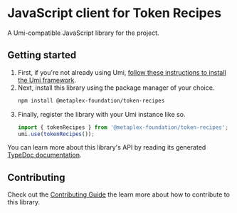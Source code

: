 # JavaScript client for Token Recipes

A Umi-compatible JavaScript library for the project.

## Getting started

1. First, if you're not already using Umi, [follow these instructions to install the Umi framework](https://github.com/metaplex-foundation/umi/blob/main/docs/installation.md).
2. Next, install this library using the package manager of your choice.
   ```sh
   npm install @metaplex-foundation/token-recipes
   ```
2. Finally, register the library with your Umi instance like so.
   ```ts
   import { tokenRecipes } from '@metaplex-foundation/token-recipes';
   umi.use(tokenRecipes());
   ```

You can learn more about this library's API by reading its generated [TypeDoc documentation](https://token-recipes-js-docs.vercel.app).

## Contributing

Check out the [Contributing Guide](./CONTRIBUTING.md) the learn more about how to contribute to this library.
